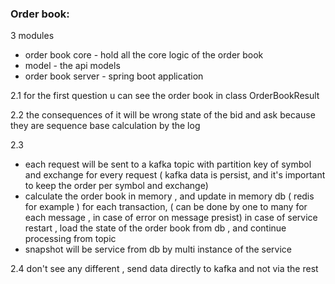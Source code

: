      
### Order book:        
3 modules 
* order book core - hold all the core logic of the order book
* model - the api models
* order book server - spring boot application 

2.1  for the first question u can see the order book in class OrderBookResult 

2.2 the consequences  of it will be wrong state of the bid and ask because they
    are sequence base calculation by the log
    
2.3 
   * each request will be sent to a kafka topic with partition key of symbol and exchange for every request 
     ( kafka data is persist, and it's important to keep the order per symbol and exchange)
   * calculate the order book in memory , and update in memory db ( redis for example )  for each transaction,
     ( can be done by one to many for each message , in case of error on message presist)
     in case of service restart , load the state of the order book from db , and continue processing from topic
  * snapshot will be service from db by multi instance of the service
    
2.4 don't see any different , send data directly to kafka and not via the rest
          



